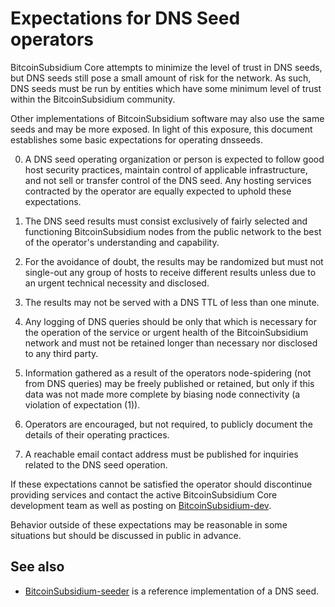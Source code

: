 Expectations for DNS Seed operators
====================================

BitcoinSubsidium Core attempts to minimize the level of trust in DNS seeds,
but DNS seeds still pose a small amount of risk for the network.
As such, DNS seeds must be run by entities which have some minimum
level of trust within the BitcoinSubsidium community.

Other implementations of BitcoinSubsidium software may also use the same
seeds and may be more exposed. In light of this exposure, this
document establishes some basic expectations for operating dnsseeds.

0. A DNS seed operating organization or person is expected to follow good
host security practices, maintain control of applicable infrastructure,
and not sell or transfer control of the DNS seed. Any hosting services
contracted by the operator are equally expected to uphold these expectations.

1. The DNS seed results must consist exclusively of fairly selected and
functioning BitcoinSubsidium nodes from the public network to the best of the
operator's understanding and capability.

2. For the avoidance of doubt, the results may be randomized but must not
single-out any group of hosts to receive different results unless due to an
urgent technical necessity and disclosed.

3. The results may not be served with a DNS TTL of less than one minute.

4. Any logging of DNS queries should be only that which is necessary
for the operation of the service or urgent health of the BitcoinSubsidium
network and must not be retained longer than necessary nor disclosed
to any third party.

5. Information gathered as a result of the operators node-spidering
(not from DNS queries) may be freely published or retained, but only
if this data was not made more complete by biasing node connectivity
(a violation of expectation (1)).

6. Operators are encouraged, but not required, to publicly document the
details of their operating practices.

7. A reachable email contact address must be published for inquiries
related to the DNS seed operation.

If these expectations cannot be satisfied the operator should
discontinue providing services and contact the active BitcoinSubsidium
Core development team as well as posting on
[BitcoinSubsidium-dev](https://lists.linuxfoundation.org/mailman/listinfo/BitcoinSubsidium-dev).

Behavior outside of these expectations may be reasonable in some
situations but should be discussed in public in advance.

See also
----------
- [BitcoinSubsidium-seeder](https://github.com/sipa/BitcoinSubsidium-seeder) is a reference implementation of a DNS seed.
